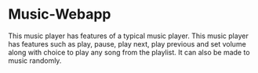 # Music-Webapp
This music player has features of a typical music player.
This music player has features such as play, pause, play next, play previous and set volume along with choice to play any song from the playlist. It can also be made to music randomly.
